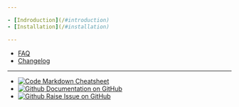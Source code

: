 ```yaml
---

- [Indroduction](/#introduction)
- [Installation](/#installation)

---
```


- [FAQ](other/faq.md)
- [Changelog](other/changelog.md)

---

- [![Code](https://icongr.am/feather/code.svg?size=16&color=808080) Markdown Cheatsheet](https://jhildenbiddle.github.io/docsify-themeable/#/markdown)
- [![Github](https://icongram.jgog.in/simple/github.svg?color=808080&size=16) Documentation on GitHub](https://github.com/asitha-sena/python-ags4)
- [![Github](https://icongram.jgog.in/simple/github.svg?color=808080&size=16) Raise Issue on GitHub](https://github.com/asitha-sena/python-ags4/issues)
<!-- - [![NPM](https://icongram.jgog.in/simple/npm.svg?colored&size=16)Template Documentation](https://docsify.now.sh/) -->
